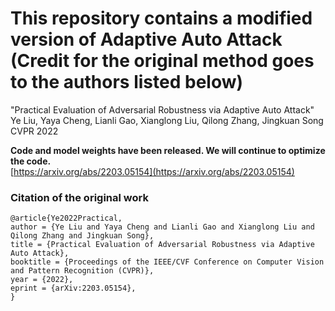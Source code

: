 # This repository contains a modified version of Adaptive Auto Attack (Credit for the original method goes to the authors listed below)

"Practical Evaluation of Adversarial Robustness via Adaptive Auto Attack"\
Ye Liu, Yaya Cheng, Lianli Gao, Xianglong Liu, Qilong Zhang, Jingkuan Song\
CVPR 2022

**Code and model weights have been released. We will continue to optimize the code.**\
[https://arxiv.org/abs/2203.05154](https://arxiv.org/abs/2203.05154)




### Citation of the original work
````
@article{Ye2022Practical,
author = {Ye Liu and Yaya Cheng and Lianli Gao and Xianglong Liu and Qilong Zhang and Jingkuan Song},
title = {Practical Evaluation of Adversarial Robustness via Adaptive Auto Attack},
booktitle = {Proceedings of the IEEE/CVF Conference on Computer Vision and Pattern Recognition (CVPR)},
year = {2022},
eprint = {arXiv:2203.05154},
}
````
